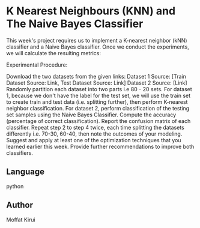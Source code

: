 # K Nearest Neighbours (KNN) and The Naive Bayes Classifier

This week's project requires us to implement a K-nearest neighbor (kNN) classifier  and a Naive Bayes classifier. Once we conduct the experiments, we will calculate the resulting metrics:

Experimental Procedure:

Download the two datasets from the given links:
Dataset 1 Source: [Train Dataset Source: Link, Test Dataset Source: Link]
Dataset 2 Source: [Link]
Randomly partition each dataset into two parts i.e 80 - 20  sets.
For dataset 1, because we don't have the label for the test set, we will use the train set to create train and test data (i.e. splitting further), then perform K-nearest neighbor classification.
For dataset 2, perform classification of the testing set samples using the Naive Bayes Classifier.
Compute the accuracy (percentage of correct classification).
Report the confusion matrix of each classifier.
Repeat step 2 to step 4 twice, each time splitting the datasets differently i.e. 70-30, 60-40, then note the outcomes of your modeling.
Suggest and apply at least one of the optimization techniques that you learned earlier this week.
Provide further recommendations to improve both classifiers.

## Language
python

## Author
Moffat Kirui
